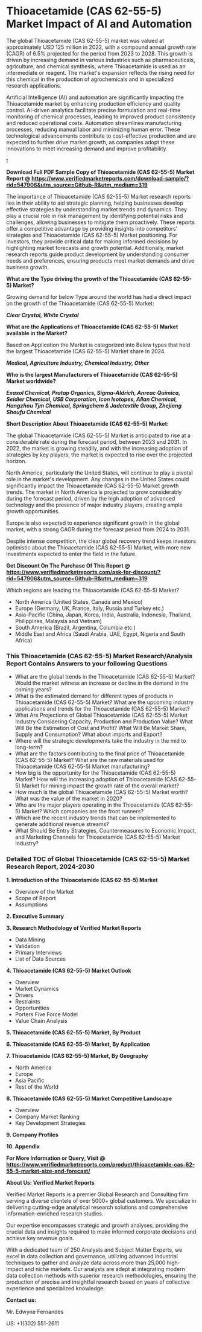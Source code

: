<meta name="title" content="Global Thioacetamide (CAS 62-55-5) Market Impact of AI and Automation"><meta name="description" content="The global Thioacetamide (CAS 62-55-5) market was valued at approximately USD 125 million in 2022, with a compound annual growth rate (CAGR) of 6.5% projected for the "><meta name="title" content="Thioacetamide (CAS 62-55-5) Market Size, Share, Scope, Trends, Growth, Opportunities, Analysis, Forecast"><h1>Thioacetamide (CAS 62-55-5) Market Impact of AI and Automation</h1><p>The global Thioacetamide (CAS 62-55-5) market was valued at approximately USD 125 million in 2022, with a compound annual growth rate (CAGR) of 6.5% projected for the period from 2023 to 2028. This growth is driven by increasing demand in various industries such as pharmaceuticals, agriculture, and chemical synthesis, where Thioacetamide is used as an intermediate or reagent. The market's expansion reflects the rising need for this chemical in the production of agrochemicals and in specialized research applications.</p><p>Artificial Intelligence (AI) and automation are significantly impacting the Thioacetamide market by enhancing production efficiency and quality control. AI-driven analytics facilitate precise formulation and real-time monitoring of chemical processes, leading to improved product consistency and reduced operational costs. Automation streamlines manufacturing processes, reducing manual labor and minimizing human error. These technological advancements contribute to cost-effective production and are expected to further drive market growth, as companies adopt these innovations to meet increasing demand and improve profitability.</p>t</p><p id="" class=""><strong>Download Full PDF Sample Copy of Thioacetamide (CAS 62-55-5) Market Report @ <a href="https://www.verifiedmarketreports.com/download-sample/?rid=547906&utm_source=Github-R&utm_medium=319" target="_blank">https://www.verifiedmarketreports.com/download-sample/?rid=547906&utm_source=Github-R&utm_medium=319</a></strong></p><p>The importance of&nbsp;Thioacetamide (CAS 62-55-5) Market research reports lies in their ability to aid strategic planning, helping businesses develop effective strategies by understanding market trends and dynamics. They play a crucial role in risk management by identifying potential risks and challenges, allowing businesses to mitigate them proactively. These reports offer a competitive advantage by providing insights into competitors' strategies and Thioacetamide (CAS 62-55-5) Market positioning. For investors, they provide critical data for making informed decisions by highlighting market forecasts and growth potential. Additionally, market research reports guide product development by understanding consumer needs and preferences, ensuring products meet market demands and drive business growth.</p><p><strong>What are the&nbsp;Type driving the growth of the Thioacetamide (CAS 62-55-5) Market?</strong></p><p id="" class="">Growing demand for below Type around the world has had a direct impact on the growth of the Thioacetamide (CAS 62-55-5) Market:</p><em><strong>Clear Crystal, White Crystal</strong></em></p><strong>What are the&nbsp;Applications&nbsp;of Thioacetamide (CAS 62-55-5) Market available in the Market?</strong></p><p id="" class="">Based on Application the Market is categorized into Below types that held the largest Thioacetamide (CAS 62-55-5) Market share In 2024.</p><em><strong>Medical, Agriculture Industry, Chemical Industry, Other</strong></em></p><strong>Who is the largest Manufacturers of Thioacetamide (CAS 62-55-5) Market worldwide?</strong></p><p><em><strong>Exaxol Chemical, Pratap Organics, Sigma-Aldrich, Anreac Quimica, Seidler Chemical, USB Corporation, Icon Isotopes, Allan Chemical, Hangzhou Tjm Chemical, Springchem & Jadetextile Group, Zhejiang Shoufu Chemical</strong></em></p><p id="" class=""><strong>Short Description About Thioacetamide (CAS 62-55-5) Market:</strong></p><p>The global Thioacetamide (CAS 62-55-5) Market is anticipated to rise at a considerable rate during the forecast period, between 2023 and 2031. In 2022, the market is growing steadily, and with the increasing adoption of strategies by key players, the market is expected to rise over the projected horizon.</p><p>North America, particularly the United States, will continue to play a pivotal role in the market's development. Any changes in the United States could significantly impact the Thioacetamide (CAS 62-55-5) Market growth trends. The market in North America is projected to grow considerably during the forecast period, driven by the high adoption of advanced technology and the presence of major industry players, creating ample growth opportunities.</p><p>Europe is also expected to experience significant growth in the global market, with a strong CAGR during the forecast period from 2024 to 2031.</p><p>Despite intense competition, the clear global recovery trend keeps investors optimistic about the Thioacetamide (CAS 62-55-5) Market, with more new investments expected to enter the field in the future.</p><p id="" class=""><strong>Get Discount On The Purchase Of This Report @ <a href="https://www.verifiedmarketreports.com/ask-for-discount/?rid=547906&utm_source=Github-R&utm_medium=319" target="_blank">https://www.verifiedmarketreports.com/ask-for-discount/?rid=547906&utm_source=Github-R&utm_medium=319</a></strong></p>Which regions are leading the Thioacetamide (CAS 62-55-5) Market?</p><ul><li>North America (United States, Canada and Mexico)</li><li>Europe (Germany, UK, France, Italy, Russia and Turkey etc.)</li><li>Asia-Pacific (China, Japan, Korea, India, Australia, Indonesia, Thailand, Philippines, Malaysia and Vietnam)</li><li>South America (Brazil, Argentina, Columbia etc.)</li><li>Middle East and Africa (Saudi Arabia, UAE, Egypt, Nigeria and South Africa)</li></ul><h3 id="" class="">This Thioacetamide (CAS 62-55-5) Market Research/Analysis Report Contains Answers to your following Questions</h3><ul><li>What are the global trends in the Thioacetamide (CAS 62-55-5) Market? Would the market witness an increase or decline in the demand in the coming years?</li><li>What is the estimated demand for different types of products in Thioacetamide (CAS 62-55-5) Market? What are the upcoming industry applications and trends for the Thioacetamide (CAS 62-55-5) Market?</li><li>What Are Projections of Global Thioacetamide (CAS 62-55-5) Market Industry Considering Capacity, Production and Production Value? What Will Be the Estimation of Cost and Profit? What Will Be Market Share, Supply and Consumption? What about imports and Export?</li><li>Where will the strategic developments take the industry in the mid to long-term?</li><li>What are the factors contributing to the final price of Thioacetamide (CAS 62-55-5) Market? What are the raw materials used for Thioacetamide (CAS 62-55-5) Market manufacturing?</li><li>How big is the opportunity for the Thioacetamide (CAS 62-55-5) Market? How will the increasing adoption of Thioacetamide (CAS 62-55-5) Market for mining impact the growth rate of the overall market?</li><li>How much is the global Thioacetamide (CAS 62-55-5) Market worth? What was the value of the market In 2020?</li><li>Who are the major players operating in the Thioacetamide (CAS 62-55-5) Market? Which companies are the front runners?</li><li>Which are the recent industry trends that can be implemented to generate additional revenue streams?</li><li>What Should Be Entry Strategies, Countermeasures to Economic Impact, and Marketing Channels for Thioacetamide (CAS 62-55-5) Market Industry?</li></ul><h3 id="" class="">Detailed TOC of Global Thioacetamide (CAS 62-55-5) Market Research Report, 2024-2030</h3><p id="" class=""><strong>1. Introduction of the Thioacetamide (CAS 62-55-5) Market</strong></p><ul><li>Overview of the Market</li><li>Scope of Report</li><li>Assumptions</li></ul><p id="" class=""><strong>2. Executive Summary</strong></p><p id="" class=""><strong>3. Research Methodology of Verified Market Reports</strong></p><ul><li>Data Mining</li><li>Validation</li><li>Primary Interviews</li><li>List of Data Sources</li></ul><p id="" class=""><strong>4. Thioacetamide (CAS 62-55-5) Market Outlook</strong></p><ul><li>Overview</li><li>Market Dynamics</li><li>Drivers</li><li>Restraints</li><li>Opportunities</li><li>Porters Five Force Model</li><li>Value Chain Analysis</li></ul><p id="" class=""><strong>5. Thioacetamide (CAS 62-55-5) Market, By Product</strong></p><p id="" class=""><strong>6. Thioacetamide (CAS 62-55-5) Market, By Application</strong></p><p id="" class=""><strong>7. Thioacetamide (CAS 62-55-5) Market, By Geography</strong></p><ul><li>North America</li><li>Europe</li><li>Asia Pacific</li><li>Rest of the World</li></ul><p id="" class=""><strong>8. Thioacetamide (CAS 62-55-5) Market Competitive Landscape</strong></p><ul><li>Overview</li><li>Company Market Ranking</li><li>Key Development Strategies</li></ul><p id="" class=""><strong>9. Company Profiles</strong></p><p id="" class=""><strong>10. Appendix</strong></p><p id="" class=""><strong>For More Information or Query, Visit @ <a href="https://www.verifiedmarketreports.com/product/thioacetamide-cas-62-55-5-market-size-and-forecast/" target="_blank">https://www.verifiedmarketreports.com/product/thioacetamide-cas-62-55-5-market-size-and-forecast/</a></strong></p><p id="" class=""><strong>About Us: Verified Market Reports</strong></p><p id="" class="">Verified Market Reports is a premier Global Research and Consulting firm serving a diverse clientele of over 5000+ global customers. We specialize in delivering cutting-edge analytical research solutions and comprehensive information-enriched research studies.</p><p id="" class="">Our expertise encompasses strategic and growth analyses, providing the crucial data and insights required to make informed corporate decisions and achieve key revenue goals.</p><p id="" class="">With a dedicated team of 250 Analysts and Subject Matter Experts, we excel in data collection and governance, utilizing advanced industrial techniques to gather and analyze data across more than 25,000 high-impact and niche markets. Our analysts are adept at integrating modern data collection methods with superior research methodologies, ensuring the production of precise and insightful research based on years of collective experience and specialized knowledge.</p><p id="" class=""><strong>Contact us:</strong></p><p id="" class="">Mr. Edwyne Fernandes</p><p id="" class="">US: +1(302) 551-2611</p>